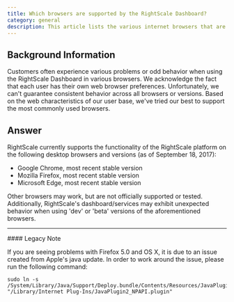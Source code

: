 ```yaml
---
title: Which browsers are supported by the RightScale Dashboard?
category: general
description: This article lists the various internet browsers that are currently supported in RightScale.
---
```


## Background Information

Customers often experience various problems or odd behavior when using the RightScale Dashboard in various browsers. We acknowledge the fact that each user has their own web browser preferences. Unfortunately, we can't guarantee consistent behavior across all browsers or versions. Based on the web characteristics of our user base, we've tried our best to support the most commonly used browsers.

## Answer

RightScale currently supports the functionality of the RightScale platform on the following desktop browsers and versions (as of September 18, 2017):

* Google Chrome, most recent stable version
* Mozilla Firefox, most recent stable version
* Microsoft Edge, most recent stable version

Other browsers may work, but are not officially supported or tested. Additionally, RightScale's dashboard/services may exhibit unexpected behavior when using 'dev' or 'beta' versions of the aforementioned browsers.

<hr>
#### Legacy Note

If you are seeing problems with Firefox 5.0 and OS X, it is due to an issue created from Apple's java update. In order to work around the issue, please run the following command:

~~~
sudo ln -s
/System/Library/Java/Support/Deploy.bundle/Contents/Resources/JavaPlugin2_NPAPI.plugin
"/Library/Internet Plug-Ins/JavaPlugin2_NPAPI.plugin"
~~~
